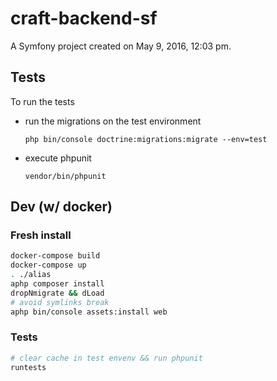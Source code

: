 craft-backend-sf
================

A Symfony project created on May 9, 2016, 12:03 pm.

## Tests
To run the tests

- run the migrations on the test environment

    `php bin/console doctrine:migrations:migrate --env=test`

- execute phpunit

    `vendor/bin/phpunit` 


## Dev (w/ docker)
### Fresh install
```sh
docker-compose build
docker-compose up
. ./alias
aphp composer install
dropNmigrate && dLoad
# avoid symlinks break
aphp bin/console assets:install web
```

### Tests
```sh
# clear cache in test envenv && run phpunit
runtests
```
